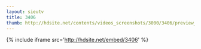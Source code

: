 ```yaml
---
layout: sieutv
title: 3406
thumb: http://hdsite.net/contents/videos_screenshots/3000/3406/preview_360p.mp4.jpg
---
```

{% include iframe src='http://hdsite.net/embed/3406' %}
 
